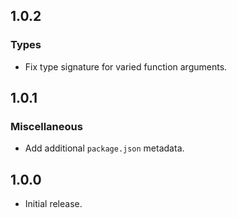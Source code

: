 ## 1.0.2

### Types

- Fix type signature for varied function arguments.

## 1.0.1

### Miscellaneous

- Add additional `package.json` metadata.

## 1.0.0

- Initial release.
